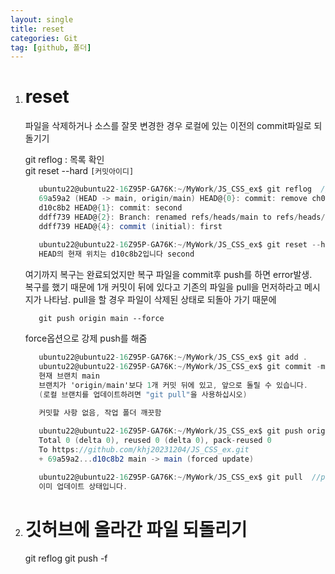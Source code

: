 ```yaml
---
layout: single
title: reset
categories: Git
tag: [github, 폴더]
---
```


1. # reset
   파일을 삭제하거나 소스를 잘못 변경한 경우 로컬에 있는 이전의 commit파일로 되돌기기

   git reflog : 목록 확인   
   git reset --hard `[커밋아이디]`   

   ```cs
      ubuntu22@ubuntu22-16Z95P-GA76K:~/MyWork/JS_CSS_ex$ git reflog  //목록확인
      69a59a2 (HEAD -> main, origin/main) HEAD@{0}: commit: remove ch02
      d10c8b2 HEAD@{1}: commit: second
      ddff739 HEAD@{2}: Branch: renamed refs/heads/main to refs/heads/main
      ddff739 HEAD@{4}: commit (initial): first
      
      ubuntu22@ubuntu22-16Z95P-GA76K:~/MyWork/JS_CSS_ex$ git reset --hard d10c8b2  //되돌리기
      HEAD의 현재 위치는 d10c8b2입니다 second
   ```

   여기까지 복구는 완료되었지만 복구 파일을 commit후 push를 하면 error발생.   
   복구를 했기 때문에 1개 커밋이 뒤에 있다고 기존의 파일을 pull을 먼저하라고 메시지가 나타남. pull을 할 경우 파일이 삭제된 상태로 되돌아 가기 때문에 
   ```
      git push origin main --force
   ```   
   force옵션으로 강제 push를 해줌   

   ```cs
      ubuntu22@ubuntu22-16Z95P-GA76K:~/MyWork/JS_CSS_ex$ git add .  
      ubuntu22@ubuntu22-16Z95P-GA76K:~/MyWork/JS_CSS_ex$ git commit -m "recover ch02" //commit 후 error발생
      현재 브랜치 main
      브랜치가 'origin/main'보다 1개 커밋 뒤에 있고, 앞으로 돌릴 수 있습니다.
      (로컬 브랜치를 업데이트하려면 "git pull"을 사용하십시오)

      커밋할 사항 없음, 작업 폴더 깨끗함
      
      ubuntu22@ubuntu22-16Z95P-GA76K:~/MyWork/JS_CSS_ex$ git push origin main --force  //강제 push
      Total 0 (delta 0), reused 0 (delta 0), pack-reused 0
      To https://github.com/khj20231204/JS_CSS_ex.git
      + 69a59a2...d10c8b2 main -> main (forced update)

      ubuntu22@ubuntu22-16Z95P-GA76K:~/MyWork/JS_CSS_ex$ git pull  //pull하면 이미 업데이트 상태입을 나타냄
      이미 업데이트 상태입니다.
   ```   
1. # 깃허브에 올라간 파일 되돌리기

   git reflog 
   git push -f 